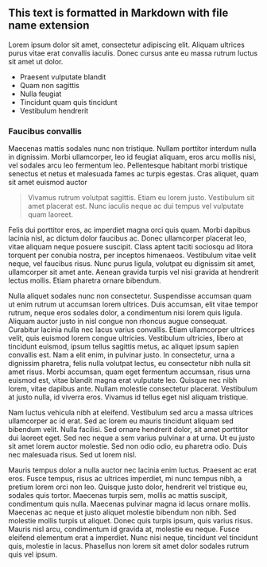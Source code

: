 ## This text is formatted in Markdown **with file name extension**

Lorem ipsum dolor sit amet, consectetur adipiscing elit. Aliquam ultrices purus vitae erat convallis iaculis. Donec cursus ante eu massa rutrum luctus sit amet ut dolor. 

- Praesent vulputate blandit 
- Quam non sagittis
- Nulla feugiat 
- Tincidunt quam quis tincidunt
- Vestibulum hendrerit 

### Faucibus convallis 
Maecenas mattis sodales nunc non tristique. Nullam porttitor interdum nulla in dignissim. Morbi ullamcorper, leo id feugiat aliquam, eros arcu mollis nisi, vel sodales arcu leo fermentum leo. Pellentesque habitant morbi tristique senectus et netus et malesuada fames ac turpis egestas. Cras aliquet, quam sit amet euismod auctor

> Vivamus rutrum volutpat sagittis. Etiam eu lorem justo. Vestibulum sit amet placerat est. Nunc iaculis neque ac dui tempus vel vulputate quam laoreet. 

Felis dui porttitor eros, ac imperdiet magna orci quis quam. Morbi dapibus lacinia nisl, ac dictum dolor faucibus ac. Donec ullamcorper placerat leo, vitae aliquam neque posuere suscipit. Class aptent taciti sociosqu ad litora torquent per conubia nostra, per inceptos himenaeos. Vestibulum vitae velit neque, vel faucibus risus. Nunc purus ligula, volutpat eu dignissim sit amet, ullamcorper sit amet ante. Aenean gravida turpis vel nisi gravida at hendrerit lectus mollis. Etiam pharetra ornare bibendum.

Nulla aliquet sodales nunc non consectetur. Suspendisse accumsan quam ut enim rutrum ut accumsan lorem ultrices. Duis accumsan, elit vitae tempor rutrum, neque eros sodales dolor, a condimentum nisi lorem quis ligula. Aliquam auctor justo in nisl congue non rhoncus augue consequat. Curabitur lacinia nulla nec lacus varius convallis. Etiam ullamcorper ultrices velit, quis euismod lorem congue ultricies. Vestibulum ultricies, libero at tincidunt euismod, ipsum tellus sagittis metus, ac aliquet ipsum sapien convallis est. Nam a elit enim, in pulvinar justo. In consectetur, urna a dignissim pharetra, felis nulla volutpat lectus, eu consectetur nibh nulla sit amet risus. Morbi accumsan, quam eget fermentum accumsan, risus urna euismod est, vitae blandit magna erat vulputate leo. Quisque nec nibh lorem, vitae dapibus ante. Nullam molestie consectetur placerat. Vestibulum at justo nulla, id viverra eros. Vivamus id tellus eget nisl aliquam tristique.

Nam luctus vehicula nibh at eleifend. Vestibulum sed arcu a massa ultrices ullamcorper ac id erat. Sed ac lorem eu mauris tincidunt aliquam sed bibendum velit. Nulla facilisi. Sed ornare hendrerit dolor, sit amet porttitor dui laoreet eget. Sed nec neque a sem varius pulvinar a at urna. Ut eu justo sit amet lorem auctor molestie. Sed non odio odio, eu pharetra odio. Duis nec malesuada risus. Sed ut lorem nisl.

Mauris tempus dolor a nulla auctor nec lacinia enim luctus. Praesent ac erat eros. Fusce tempus, risus ac ultrices imperdiet, mi nunc tempus nibh, a pretium lorem orci non leo. Quisque justo dolor, hendrerit vel tristique eu, sodales quis tortor. Maecenas turpis sem, mollis ac mattis suscipit, condimentum quis nulla. Maecenas pulvinar magna id lacus ornare mollis. Maecenas ac neque et justo aliquet molestie bibendum non nibh. Sed molestie mollis turpis ut aliquet. Donec quis turpis ipsum, quis varius risus. Mauris nisl arcu, condimentum id gravida at, molestie eu neque. Fusce eleifend elementum erat a imperdiet. Nunc nisi neque, tincidunt vel tincidunt quis, molestie in lacus. Phasellus non lorem sit amet dolor sodales rutrum quis vel ipsum.